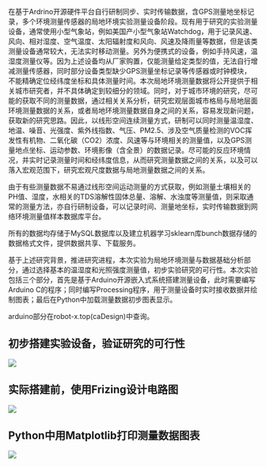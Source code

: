 在基于Ardrino开源硬件平台自行研制同步、实时传输数据，含GPS测量地坐标记录，多个环境测量传感器的局地环境实验测量设备阶段。现有用于研究的实验测量设备，通常使用小型气象站，例如美国产小型气象站Watchdog，用于记录风速、风向、相对湿度、空气温度、太阳辐射度和风向、风速及降雨量等数据，但是该类测量设备通常较大，无法实时移动测量。另外为便携式的设备，例如手持风速，温湿度测量仪等。因为上述设备均从厂家购置，仅能测量给定类型的值，无法自行增减测量传感器，同时部分设备类型缺少GPS测量坐标记录等传感器或时钟模块，不能精确定位经纬度坐标和具体测量时间。本次局地环境测量数据将公开提供于相关城市研究者，并不具体确定到较细分的领域。同时，对于城市环境的研究，尽可能的获取不同的测量数据，通过相关关系分析，研究宏观层面城市格局与局地层面环境测量数据的关系，或者局地环境测量数据自身之间的关系，容易发现新问题，获取新的研究思路。因此，以线形空间连续测量方式，研制可以同时测量温湿度、地温、噪音、光强度、紫外线指数、气压、PM2.5、涉及空气质量检测的VOC挥发性有机物、二氧化碳（CO2）浓度、风速等与环境相关的测量值，以及GPS测量地点坐标、运动参数、环境影像（含全景）的数据记录。尽可能的反应环境情况，并实时记录测量时间和经纬度信息，从而研究测量数据之间的关系，以及可以落入宏观范围下，研究宏观尺度数据与局地测量数据之间的关系。

由于有些测量数据不易通过线形空间运动测量的方式获取，例如测量土壤相关的PH值、湿度，水相关的TDS溶解性固体总量、溶解、水浊度等测量值，则采取通常的测量方法，亦自行研制设备，可以记录时间、测量地坐标，实时传输数据到网络环境测量值样本数据库平台。

所有的数据均存储于MySQL数据库以及建立机器学习sklearn库bunch数据存储的数据格式文件，提供数据共享、下载服务。

基于上述研究背景，推进研究进程，本次实验为局地环境测量与数据基础分析部分，通过选择基本的温湿度和光照强度测量值，初步实验研究的可行性。本次实验包括三个部分，首先是基于Arduino开源嵌入式系统搭建测量设备，此时需要编写Arduino C的程序；同时编写Processing程序，用于测量设备时实时接收数据并绘制图表；最后在Python中加载测量数据初步图表显示。

arduino部分在robot-x.top(caDesign)中查询。

## 初步搭建实验设备，验证研究的可行性
![](https://github.com/richieBao/python-urbanPlanning/blob/master/images/904.png)

## 实际搭建前，使用Frizing设计电路图
![](https://github.com/richieBao/python-urbanPlanning/blob/master/images/906.png)

## Python中用Matplotlib打印测量数据图表
![](https://github.com/richieBao/python-urbanPlanning/blob/master/images/905.png)
